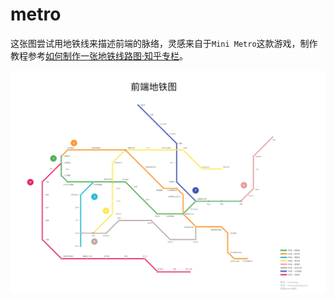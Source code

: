 # metro

这张图尝试用地铁线来描述前端的脉络，灵感来自于`Mini Metro`这款游戏，制作教程参考[如何制作一张地铁线路图·知乎专栏](https://zhuanlan.zhihu.com/p/23219819)。

![Map](https://raw.githubusercontent.com/luckyjing/metro/master/map.jpg)
